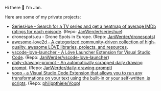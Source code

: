Hi there 👋 I'm Jan.

Here are some of my private projects:

 * [SeriesHue - Search for a TV series and get a heatmap of average IMDb ratings for each episode](https://www.serieshue.app/). (Repo: [JanWerder/serieshue](https://github.com/JanWerder/serieshue))
 * dronespots.eu - Drone Spots in Europe. (Repo: [JanWerder/dronespots](https://github.com/JanWerder/dronespots))
 * [awesome-love2d - A categorized community-driven collection of high-quality, awesome LÖVE libraries, projects, and resources](https://github.com/love2d-community/awesome-love2d).
 * [vscode-love-launcher - A Löve Launcher Extension for Visual Studio Code](https://marketplace.visualstudio.com/items?itemName=JanW.love-launcher). (Repo: [JanWerder/vscode-love-launcher](https://github.com/JanWerder/vscode-love-launcher))
 * [daily-drawing-prompt - An automatically scrapped daily drawing prompt](https://daily-drawing-prompt.vercel.app/). (Repo: [JanWerder/daily-drawing-prompt](https://github.com/JanWerder/daily-drawing-prompt))
 * [voop - a Visual Studio Code Extension that allows you to run any transformations on your text using the built-in or your self-written .js scripts](https://marketplace.visualstudio.com/items?itemName=PhilippT.voop). (Repo: [philippthiele/Voop](https://github.com/philippthiele/Voop))
